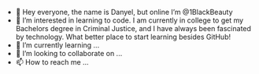 - 👋 Hey everyone, the name is Danyel, but online I’m @1BlackBeauty
- 👀 I’m interested in learning to code. I am currently in college to get my Bachelors degree in Criminal Justice, and I have always been fascinated by technology. What better place to start learning besides GitHub!
- 🌱 I’m currently learning ...
- 💞️ I’m looking to collaborate on ...
- 📫 How to reach me ...

<!---
1BlackBeauty/1BlackBeauty is a ✨ special ✨ repository because its `README.md` (this file) appears on your GitHub profile.
You can click the Preview link to take a look at your changes.
--->
